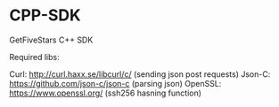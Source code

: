 # CPP-SDK
GetFiveStars C++ SDK

Required libs:

Curl: http://curl.haxx.se/libcurl/c/ (sending json post requests)
Json-C: https://github.com/json-c/json-c (parsing json)
OpenSSL: https://www.openssl.org/ (ssh256 hasning function)
